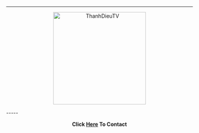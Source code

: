 -----

<p align="center">
<img class="Blob" src="https://i.imgur.com/lSSa9YM.jpg" width="250" height="250" alt="ThanhDieuTV">
</p>
-----
<br>
<p align="center">
<strong>
Click <a href="https://www.facebook.com/valerie.alvares">Here</a> To Contact
</strong>
</p>
